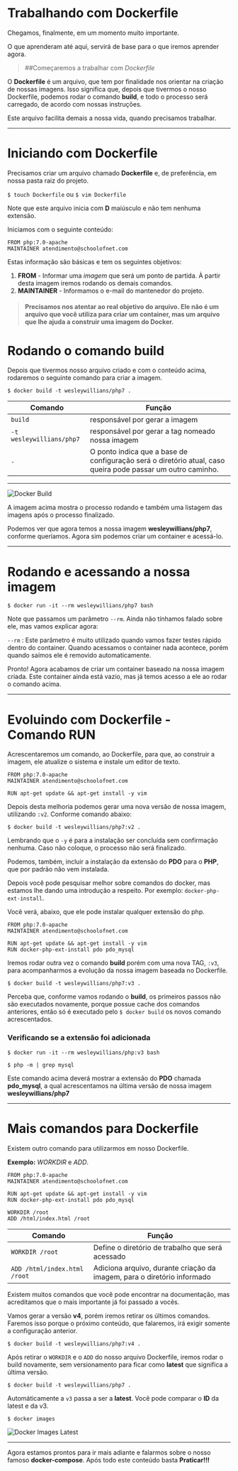 # Trabalhando com Dockerfile

Chegamos, finalmente, em um momento muito importante.

O que aprenderam até aqui, servirá de base para o que iremos aprender agora.

> ##Começaremos a trabalhar com _Dockerfile_

O **Dockerfile** é um arquivo, que tem por finalidade nos orientar na criação de nossas imagens. Isso significa que, depois que tivermos o nosso Dockerfile, podemos rodar o comando **build**, e todo o processo será carregado, de acordo com nossas instruções.

Este arquivo facilita demais a nossa vida, quando precisamos trabalhar.

***

# Iniciando com Dockerfile

Precisamos criar um arquivo chamado **Dockerfile** e, de preferência, em nossa pasta raiz do projeto.

`$ touch Dockerfile` ou `$ vim Dockerfile`

Note que este arquivo inicia com **D** maiúsculo e não tem nenhuma extensão.

Iniciamos com o seguinte conteúdo:

```
FROM php:7.0-apache
MAINTAINER atendimento@schoolofnet.com
```

Estas informação são básicas e tem os seguintes objetivos:

1. **FROM** - Informar uma _imagem_ que será um ponto de partida. À partir desta imagem iremos rodando os demais comandos.
2. **MAINTAINER** - Informamos o e-mail do mantenedor do projeto.

> #### Precisamos nos atentar ao real objetivo do arquivo. Ele não é um arquivo que você utiliza para criar um container, mas um arquivo que lhe ajuda a construir uma imagem do **Docker**.

# Rodando o comando build

Depois que tivermos nosso arquivo criado e com o conteúdo acima, rodaremos o seguinte comando para criar a imagem.

`$ docker build -t wesleywillians/php7 .`

Comando | Função
------- | ------
`build` | responsável por gerar a imagem
`-t wesleywillians/php7` | responsável por gerar a tag nomeado nossa imagem
`.` | O ponto indica que a base de configuração será o diretório atual, caso queira pode passar um outro caminho.

***

![Docker Build](./images/docker-build.png "Docker Build")

A imagem acima mostra o processo rodando e também uma listagem das imagens após o processo finalizado.

Podemos ver que agora temos a nossa imagem **wesleywillians/php7**, conforme queríamos. Agora sim podemos criar um container e acessá-lo.

***

# Rodando e acessando a nossa imagem

`$ docker run -it --rm wesleywillians/php7 bash`

Note que passamos um parâmetro `--rm`. Ainda não tínhamos falado sobre ele, mas vamos explicar agora:
 
 `--rm` :  Este parâmetro é muito utilizado quando vamos fazer testes rápido dentro do container. Quando acessamos o container nada acontece, porém quando saímos ele é removido automaticamente.
  
Pronto! Agora acabamos de criar um container baseado na nossa imagem criada. Este container ainda está vazio, mas já temos acesso a ele ao rodar o comando acima.
  
***
  
# Evoluindo com Dockerfile - Comando RUN
  
Acrescentaremos um comando, ao Dockerfile, para que, ao construir a imagem, ele atualize o sistema e instale um editor de texto.

```
FROM php:7.0-apache
MAINTAINER atendimento@schoolofnet.com

RUN apt-get update && apt-get install -y vim
```

Depois desta melhoria podemos gerar uma nova versão de nossa imagem, utilizando `:v2`. Conforme comando abaixo:

`$ docker build -t wesleywillians/php7:v2 .`
  
Lembrando que o `-y` é para a instalação ser concluída sem confirmação nenhuma. Caso não coloque, o processo não será finalizado.

Podemos, também, incluir a instalação da extensão do **PDO** para o **PHP**, que por padrão não vem instalada.
  
Depois você pode pesquisar melhor sobre comandos do docker, mas estamos lhe dando uma introdução a respeito. Por exemplo: `docker-php-ext-install`.
  
Você verá, abaixo, que ele pode instalar qualquer extensão do php.
  
```
FROM php:7.0-apache
MAINTAINER atendimento@schoolofnet.com

RUN apt-get update && apt-get install -y vim
RUN docker-php-ext-install pdo pdo_mysql
```

Iremos rodar outra vez o comando **build** porém com uma nova TAG, `:v3`, para acompanharmos a evolução da nossa imagem baseada no Dockerfile.

`$ docker build -t wesleywillians/php7:v3 .`

Perceba que, conforme vamos rodando o **build**, os primeiros passos não são executados novamente, porque possue cache dos comandos anteriores, então só é executado pelo `$ docker build` os novos comando acrescentados.

### Verificando se a extensão foi adicionada

`$ docker run -it --rm wesleywillians/php:v3 bash`

`$ php -m | grep mysql`

Este comando acima deverá mostrar a extensão do **PDO** chamada **pdo_mysql**, a qual acrescentamos na última versão de nossa imagem **wesleywillians/php7**

***

# Mais comandos para Dockerfile

Existem outro comando para utilizarmos em nosso Dockerfile.

**Exemplo:** _WORKDIR_ e _ADD_.

```
FROM php:7.0-apache
MAINTAINER atendimento@schoolofnet.com

RUN apt-get update && apt-get install -y vim
RUN docker-php-ext-install pdo pdo_mysql

WORKDIR /root
ADD /html/index.html /root
```

Comando | Função
------- | ------
`WORKDIR /root` | Define o diretório de trabalho que será acessado
`ADD /html/index.html /root` | Adiciona arquivo, durante criação da imagem, para o diretório informado

Existem muitos comandos que você pode encontrar na documentação, mas acreditamos que o mais importante já foi passado a vocês.

Vamos gerar a versão **v4**, porém iremos retirar os últimos comandos. Faremos isso porque o próximo conteúdo, que falaremos, irá exigir somente a configuração anterior.

`$ docker build -t wesleywillians/php7:v4 .`

Após retirar o `WORKDIR` e o `ADD` do nosso arquivo Dockerfile, iremos rodar o build novamente, sem versionamento para ficar como **latest** que significa a última versão.

`$ docker build -t wesleywillians/php7 .`

Automáticamente a `v3` passa a ser a **latest**. Você pode comparar o **ID** da latest e da v3.

`$ docker images`

![Docker Images Latest](./images/docker-build-latest.png "Docker Images Latest")

***

Agora estamos prontos para ir mais adiante e falarmos sobre o nosso famoso **docker-compose**. Após todo este conteúdo basta **Praticar!!!**




